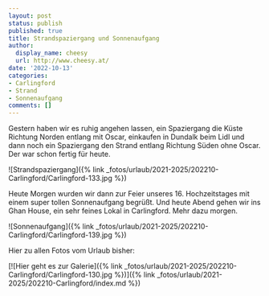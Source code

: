 ```yaml
---
layout: post
status: publish
published: true
title: Strandspaziergang und Sonnenaufgang
author:
  display_name: cheesy
  url: http://www.cheesy.at/
date: '2022-10-13'
categories:
- Carlingford
- Strand
- Sonnenaufgang
comments: []
---
```


Gestern haben wir es ruhig angehen lassen, ein Spaziergang die Küste Richtung Norden entlang mit Oscar, einkaufen in Dundalk beim Lidl und dann noch ein Spaziergang den Strand entlang Richtung Süden ohne Oscar. Der war schon fertig für heute.

![Strandspaziergang]({% link _fotos/urlaub/2021-2025/202210-Carlingford/Carlingford-133.jpg %})

Heute Morgen wurden wir dann zur Feier unseres 16. Hochzeitstages mit einem super tollen Sonnenaufgang begrüßt. Und heute Abend gehen wir ins Ghan House, ein sehr feines Lokal in Carlingford. Mehr dazu morgen.

![Sonnenaufgang]({% link _fotos/urlaub/2021-2025/202210-Carlingford/Carlingford-139.jpg %})

Hier zu allen Fotos vom Urlaub bisher:

[![Hier geht es zur Galerie]({% link _fotos/urlaub/2021-2025/202210-Carlingford/Carlingford-130.jpg %})]({% link _fotos/urlaub/2021-2025/202210-Carlingford/index.md %})